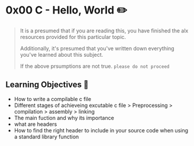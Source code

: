 # 0x00 C - Hello, World :pencil2:

> It is a presumed that if you are reading this, you have finished the alx resources provided for this particular topic.
> 
> Additionally, it's presumed that you've written down everything you've learned about this subject.
> 
> If the above prsumptions are not true. `please do not proceed`


## Learning Objectives :bookmark_tabs:

* How to write a compilable c file
* Different stages of achieveing excutable c file
      > Preprocessing
      > compilation
      > assembly
      > linking
* The main fuction and why its importance
* what are headers
* How to find the right header to include in your source code when using a standard library function
